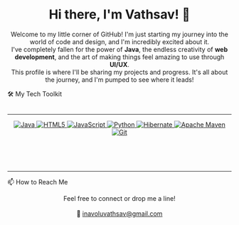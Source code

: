 

<h1 align="center">Hi there, I'm Vathsav! 👋</h1>

<p align="center">
Welcome to my little corner of GitHub! I'm just starting my journey into the world of code and design, and I'm incredibly excited about it.
<br />
I've completely fallen for the power of <b>Java</b>, the endless creativity of <b>web development</b>, and the art of making things feel amazing to use through <b>UI/UX</b>.
<br />
This profile is where I'll be sharing my projects and progress. It's all about the journey, and I'm pumped to see where it leads!
</p>
🛠️ My Tech Toolkit
<br>
<br>
<hr>
<p align="center">
<a href="https://www.java.com" target="_blank" rel="noreferrer">
<img src="https://img.shields.io/badge/java-%23ED8B00.svg?style=for-the-badge&logo=openjdk&logoColor=white" alt="Java"/>
</a>
<a href="https://developer.mozilla.org/en-US/docs/Web/Guide/HTML/HTML5" target="_blank" rel="noreferrer">
<img src="https://img.shields.io/badge/html5-%23E34F26.svg?style=for-the-badge&logo=html5&logoColor=white" alt="HTML5"/>
</a>
<a href="https://developer.mozilla.org/en-US/docs/Web/JavaScript" target="_blank" rel="noreferrer">
<img src="https://img.shields.io/badge/javascript-%23323330.svg?style=for-the-badge&logo=javascript&logoColor=%23F7DF1E" alt="JavaScript"/>
</a>
<a href="https://www.python.org" target="_blank" rel="noreferrer">
<img src="https://img.shields.io/badge/python-3670A0?style=for-the-badge&logo=python&logoColor=ffdd54" alt="Python"/>
</a>
<a href="https://hibernate.org/" target="_blank" rel="noreferrer">
<img src="https://img.shields.io/badge/Hibernate-59666C?style=for-the-badge&logo=Hibernate&logoColor=white" alt="Hibernate"/>
</a>
<a href="https://maven.apache.org/" target="_blank" rel="noreferrer">
<img src="https://img.shields.io/badge/Apache%20Maven-C71A36?style=for-the-badge&logo=Apache%20Maven&logoColor=white" alt="Apache Maven"/>
</a>
<a href="https://git-scm.com/" target="_blank" rel="noreferrer">
<img src="https://img.shields.io/badge/git-%23F05033.svg?style=for-the-badge&logo=git&logoColor=white" alt="Git"/>
</a>
</p>
<br>
<br>
<br>
<hr>
📫 How to Reach Me

<p align="center">
Feel free to connect or drop me a line!
<br/><br/>
📧 <a href="mailto:inavoluvathsav@gmail.com">inavoluvathsav@gmail.com</a>
</p>

<!--
Optionally, add a GitHub stats card to make it even more dynamic!
Just replace YOUR-USERNAME with your actual GitHub username.

<p align="center">
<img src="https://github-readme-stats.vercel.app/api?username=YOUR-USERNAME&show_icons=true&theme=tokyonight" alt="Your GitHub Stats" />
</p>
-->
